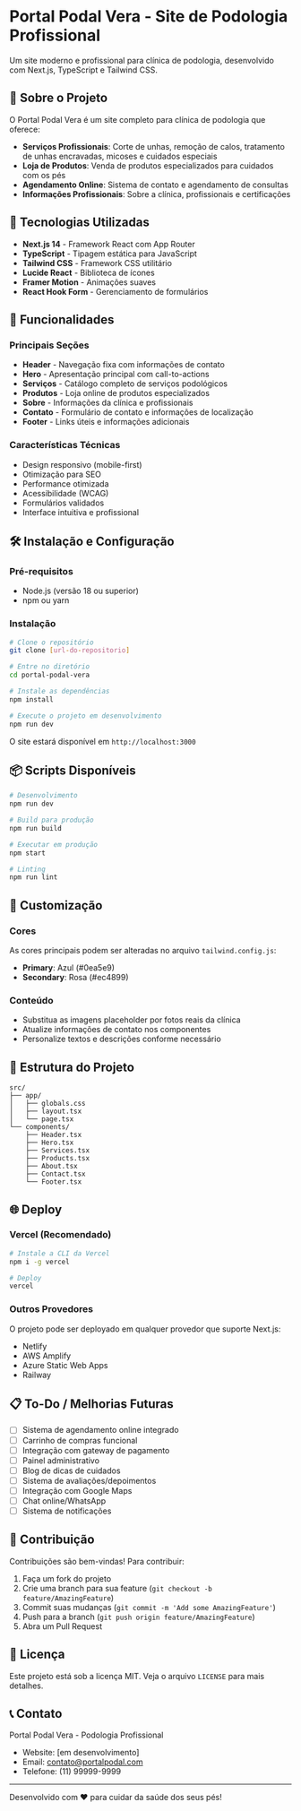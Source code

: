 # Portal Podal Vera - Site de Podologia Profissional

Um site moderno e profissional para clínica de podologia, desenvolvido com Next.js, TypeScript e Tailwind CSS.

## 🦶 Sobre o Projeto

O Portal Podal Vera é um site completo para clínica de podologia que oferece:

- **Serviços Profissionais**: Corte de unhas, remoção de calos, tratamento de unhas encravadas, micoses e cuidados especiais
- **Loja de Produtos**: Venda de produtos especializados para cuidados com os pés
- **Agendamento Online**: Sistema de contato e agendamento de consultas
- **Informações Profissionais**: Sobre a clínica, profissionais e certificações

## 🚀 Tecnologias Utilizadas

- **Next.js 14** - Framework React com App Router
- **TypeScript** - Tipagem estática para JavaScript
- **Tailwind CSS** - Framework CSS utilitário
- **Lucide React** - Biblioteca de ícones
- **Framer Motion** - Animações suaves
- **React Hook Form** - Gerenciamento de formulários

## 📱 Funcionalidades

### Principais Seções
- **Header** - Navegação fixa com informações de contato
- **Hero** - Apresentação principal com call-to-actions
- **Serviços** - Catálogo completo de serviços podológicos
- **Produtos** - Loja online de produtos especializados
- **Sobre** - Informações da clínica e profissionais
- **Contato** - Formulário de contato e informações de localização
- **Footer** - Links úteis e informações adicionais

### Características Técnicas
- Design responsivo (mobile-first)
- Otimização para SEO
- Performance otimizada
- Acessibilidade (WCAG)
- Formulários validados
- Interface intuitiva e profissional

## 🛠️ Instalação e Configuração

### Pré-requisitos
- Node.js (versão 18 ou superior)
- npm ou yarn

### Instalação
```bash
# Clone o repositório
git clone [url-do-repositorio]

# Entre no diretório
cd portal-podal-vera

# Instale as dependências
npm install

# Execute o projeto em desenvolvimento
npm run dev
```

O site estará disponível em `http://localhost:3000`

## 📦 Scripts Disponíveis

```bash
# Desenvolvimento
npm run dev

# Build para produção
npm run build

# Executar em produção
npm start

# Linting
npm run lint
```

## 🎨 Customização

### Cores
As cores principais podem ser alteradas no arquivo `tailwind.config.js`:
- **Primary**: Azul (#0ea5e9)
- **Secondary**: Rosa (#ec4899)

### Conteúdo
- Substitua as imagens placeholder por fotos reais da clínica
- Atualize informações de contato nos componentes
- Personalize textos e descrições conforme necessário

## 📁 Estrutura do Projeto

```
src/
├── app/
│   ├── globals.css
│   ├── layout.tsx
│   └── page.tsx
└── components/
    ├── Header.tsx
    ├── Hero.tsx
    ├── Services.tsx
    ├── Products.tsx
    ├── About.tsx
    ├── Contact.tsx
    └── Footer.tsx
```

## 🌐 Deploy

### Vercel (Recomendado)
```bash
# Instale a CLI da Vercel
npm i -g vercel

# Deploy
vercel
```

### Outros Provedores
O projeto pode ser deployado em qualquer provedor que suporte Next.js:
- Netlify
- AWS Amplify
- Azure Static Web Apps
- Railway

## 📋 To-Do / Melhorias Futuras

- [ ] Sistema de agendamento online integrado
- [ ] Carrinho de compras funcional
- [ ] Integração com gateway de pagamento
- [ ] Painel administrativo
- [ ] Blog de dicas de cuidados
- [ ] Sistema de avaliações/depoimentos
- [ ] Integração com Google Maps
- [ ] Chat online/WhatsApp
- [ ] Sistema de notificações

## 🤝 Contribuição

Contribuições são bem-vindas! Para contribuir:

1. Faça um fork do projeto
2. Crie uma branch para sua feature (`git checkout -b feature/AmazingFeature`)
3. Commit suas mudanças (`git commit -m 'Add some AmazingFeature'`)
4. Push para a branch (`git push origin feature/AmazingFeature`)
5. Abra um Pull Request

## 📄 Licença

Este projeto está sob a licença MIT. Veja o arquivo `LICENSE` para mais detalhes.

## 📞 Contato

Portal Podal Vera - Podologia Profissional
- Website: [em desenvolvimento]
- Email: contato@portalpodal.com
- Telefone: (11) 99999-9999

---

Desenvolvido com ❤️ para cuidar da saúde dos seus pés!
